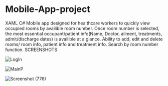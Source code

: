 # Mobile-App-project
XAML C#
Mobile app designed for healthcare workers to quickly view occupied rooms by availible room number. Once room number is selected, the most essential occupant/patient info(Name, Doctor, ailment, treatments, admit/discharge dates) is availible at a glance.
Ability to add, edit and delete rooms/ room info, patient info and treatment info. Search by room number function.
SCREENSHOTS

![LogIn](https://user-images.githubusercontent.com/54335750/113626759-8e9a3700-9630-11eb-8e6c-df5fa12890ab.png)

![MainP](https://user-images.githubusercontent.com/54335750/113626771-935eeb00-9630-11eb-9136-f8cc903a9f4f.png)

![Screenshot (776)](https://user-images.githubusercontent.com/54335750/113626811-9c4fbc80-9630-11eb-9be5-9d0994c907b2.png)



